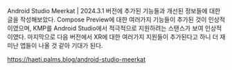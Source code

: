 Android Studio Meerkat | 2024.3.1 버전에 추가된 기능들과 개선된 정보들에 대한 글을 작성해보았다.
Compose Preview에 대한 여러가지 기능들이 추가된 것이 인상적이였으며, KMP를 Android Studio에서 적극적으로 지원하려는 스탠스가 보여 인상적이였다.
마지막으로 다음 버전에서 XR에 대한 여러가지 지원들이 추가된다고 하니 더 재미난 앱들이 나올 것 같아 기대가 된다. 


https://haeti.palms.blog/android-studio-meerkat
